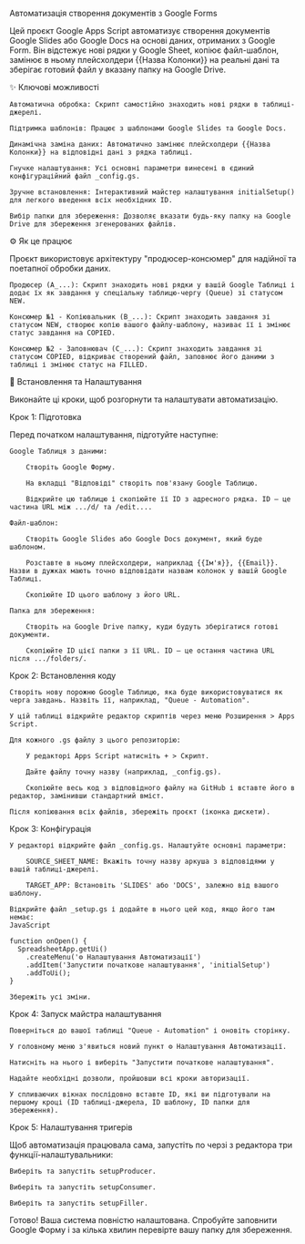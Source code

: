 Автоматизація створення документів з Google Forms

Цей проєкт Google Apps Script автоматизує створення документів Google Slides або Google Docs на основі даних, отриманих з Google Form. Він відстежує нові рядки у Google Sheet, копіює файл-шаблон, замінює в ньому плейсхолдери {{Назва Колонки}} на реальні дані та зберігає готовий файл у вказану папку на Google Drive.

✨ Ключові можливості

    Автоматична обробка: Скрипт самостійно знаходить нові рядки в таблиці-джерелі.

    Підтримка шаблонів: Працює з шаблонами Google Slides та Google Docs.

    Динамічна заміна даних: Автоматично замінює плейсхолдери {{Назва Колонки}} на відповідні дані з рядка таблиці.

    Гнучке налаштування: Усі основні параметри винесені в єдиний конфігураційний файл _config.gs.

    Зручне встановлення: Інтерактивний майстер налаштування initialSetup() для легкого введення всіх необхідних ID.

    Вибір папки для збереження: Дозволяє вказати будь-яку папку на Google Drive для збереження згенерованих файлів.

⚙️ Як це працює

Проєкт використовує архітектуру "продюсер-консюмер" для надійної та поетапної обробки даних.

    Продюсер (A_...): Скрипт знаходить нові рядки у вашій Google Таблиці і додає їх як завдання у спеціальну таблицю-чергу (Queue) зі статусом NEW.

    Консюмер №1 - Копіювальник (B_...): Скрипт знаходить завдання зі статусом NEW, створює копію вашого файлу-шаблону, називає її і змінює статус завдання на COPIED.

    Консюмер №2 - Заповнювач (C_...): Скрипт знаходить завдання зі статусом COPIED, відкриває створений файл, заповнює його даними з таблиці і змінює статус на FILLED.

🚀 Встановлення та Налаштування

Виконайте ці кроки, щоб розгорнути та налаштувати автоматизацію.

Крок 1: Підготовка

Перед початком налаштування, підготуйте наступне:

    Google Таблиця з даними:

        Створіть Google Форму.

        На вкладці "Відповіді" створіть пов'язану Google Таблицю.

        Відкрийте цю таблицю і скопіюйте її ID з адресного рядка. ID — це частина URL між .../d/ та /edit....

    Файл-шаблон:

        Створіть Google Slides або Google Docs документ, який буде шаблоном.

        Розставте в ньому плейсхолдери, наприклад {{Ім'я}}, {{Email}}. Назви в дужках мають точно відповідати назвам колонок у вашій Google Таблиці.

        Скопіюйте ID цього шаблону з його URL.

    Папка для збереження:

        Створіть на Google Drive папку, куди будуть зберігатися готові документи.

        Скопіюйте ID цієї папки з її URL. ID — це остання частина URL після .../folders/.

Крок 2: Встановлення коду

    Створіть нову порожню Google Таблицю, яка буде використовуватися як черга завдань. Назвіть її, наприклад, "Queue - Automation".

    У цій таблиці відкрийте редактор скриптів через меню Розширення > Apps Script.

    Для кожного .gs файлу з цього репозиторію:

        У редакторі Apps Script натисніть + > Скрипт.

        Дайте файлу точну назву (наприклад, _config.gs).

        Скопіюйте весь код з відповідного файлу на GitHub і вставте його в редактор, замінивши стандартний вміст.

    Після копіювання всіх файлів, збережіть проєкт (іконка дискети).

Крок 3: Конфігурація

    У редакторі відкрийте файл _config.gs. Налаштуйте основні параметри:

        SOURCE_SHEET_NAME: Вкажіть точну назву аркуша з відповідями у вашій таблиці-джерелі.

        TARGET_APP: Встановіть 'SLIDES' або 'DOCS', залежно від вашого шаблону.

    Відкрийте файл _setup.gs і додайте в нього цей код, якщо його там немає:
    JavaScript

    function onOpen() {
      SpreadsheetApp.getUi()
        .createMenu('⚙️ Налаштування Автоматизації')
        .addItem('Запустити початкове налаштування', 'initialSetup')
        .addToUi();
    }

    Збережіть усі зміни.

Крок 4: Запуск майстра налаштування

    Поверніться до вашої таблиці "Queue - Automation" і оновіть сторінку.

    У головному меню з'явиться новий пункт ⚙️ Налаштування Автоматизації.

    Натисніть на нього і виберіть "Запустити початкове налаштування".

    Надайте необхідні дозволи, пройшовши всі кроки авторизації.

    У спливаючих вікнах послідовно вставте ID, які ви підготували на першому кроці (ID таблиці-джерела, ID шаблону, ID папки для збереження).

Крок 5: Налаштування тригерів

Щоб автоматизація працювала сама, запустіть по черзі з редактора три функції-налаштувальники:

    Виберіть та запустіть setupProducer.

    Виберіть та запустіть setupConsumer.

    Виберіть та запустіть setupFiller.

Готово! Ваша система повністю налаштована. Спробуйте заповнити Google Форму і за кілька хвилин перевірте вашу папку для збереження.

